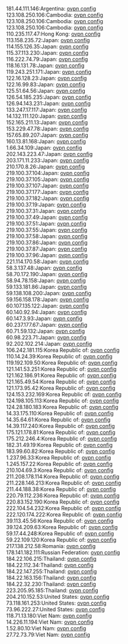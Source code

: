 181.44.111.146:Argentina: [ovpn config](vpn/181_44_111_146.ovpn)  
123.108.250.106:Cambodia: [ovpn config](vpn/123_108_250_106.ovpn)  
123.108.250.106:Cambodia: [ovpn config](vpn/123_108_250_106.ovpn)  
123.108.250.106:Cambodia: [ovpn config](vpn/123_108_250_106.ovpn)  
110.235.117.47:Hong Kong: [ovpn config](vpn/110_235_117_47.ovpn)  
113.158.235.72:Japan: [ovpn config](vpn/113_158_235_72.ovpn)  
114.155.126.35:Japan: [ovpn config](vpn/114_155_126_35.ovpn)  
115.37.113.230:Japan: [ovpn config](vpn/115_37_113_230.ovpn)  
116.222.74.79:Japan: [ovpn config](vpn/116_222_74_79.ovpn)  
118.16.131.78:Japan: [ovpn config](vpn/118_16_131_78.ovpn)  
119.243.251.171:Japan: [ovpn config](vpn/119_243_251_171.ovpn)  
122.16.128.23:Japan: [ovpn config](vpn/122_16_128_23.ovpn)  
122.16.99.83:Japan: [ovpn config](vpn/122_16_99_83.ovpn)  
125.51.64.56:Japan: [ovpn config](vpn/125_51_64_56.ovpn)  
126.54.185.235:Japan: [ovpn config](vpn/126_54_185_235.ovpn)  
126.94.143.231:Japan: [ovpn config](vpn/126_94_143_231.ovpn)  
133.247.17.117:Japan: [ovpn config](vpn/133_247_17_117.ovpn)  
14.132.111.120:Japan: [ovpn config](vpn/14_132_111_120.ovpn)  
152.165.211.13:Japan: [ovpn config](vpn/152_165_211_13.ovpn)  
153.229.47.78:Japan: [ovpn config](vpn/153_229_47_78.ovpn)  
157.65.89.207:Japan: [ovpn config](vpn/157_65_89_207.ovpn)  
160.13.81.168:Japan: [ovpn config](vpn/160_13_81_168.ovpn)  
1.66.34.109:Japan: [ovpn config](vpn/1_66_34_109.ovpn)  
202.143.223.47:Japan: [ovpn config](vpn/202_143_223_47.ovpn)  
203.171.11.233:Japan: [ovpn config](vpn/203_171_11_233.ovpn)  
210.170.8.26:Japan: [ovpn config](vpn/210_170_8_26.ovpn)  
219.100.37.104:Japan: [ovpn config](vpn/219_100_37_104.ovpn)  
219.100.37.105:Japan: [ovpn config](vpn/219_100_37_105.ovpn)  
219.100.37.107:Japan: [ovpn config](vpn/219_100_37_107.ovpn)  
219.100.37.177:Japan: [ovpn config](vpn/219_100_37_177.ovpn)  
219.100.37.182:Japan: [ovpn config](vpn/219_100_37_182.ovpn)  
219.100.37.19:Japan: [ovpn config](vpn/219_100_37_19.ovpn)  
219.100.37.31:Japan: [ovpn config](vpn/219_100_37_31.ovpn)  
219.100.37.49:Japan: [ovpn config](vpn/219_100_37_49.ovpn)  
219.100.37.51:Japan: [ovpn config](vpn/219_100_37_51.ovpn)  
219.100.37.55:Japan: [ovpn config](vpn/219_100_37_55.ovpn)  
219.100.37.58:Japan: [ovpn config](vpn/219_100_37_58.ovpn)  
219.100.37.86:Japan: [ovpn config](vpn/219_100_37_86.ovpn)  
219.100.37.87:Japan: [ovpn config](vpn/219_100_37_87.ovpn)  
219.100.37.96:Japan: [ovpn config](vpn/219_100_37_96.ovpn)  
221.114.170.58:Japan: [ovpn config](vpn/221_114_170_58.ovpn)  
58.3.137.48:Japan: [ovpn config](vpn/58_3_137_48.ovpn)  
58.70.172.190:Japan: [ovpn config](vpn/58_70_172_190.ovpn)  
58.94.78.158:Japan: [ovpn config](vpn/58_94_78_158.ovpn)  
59.133.181.86:Japan: [ovpn config](vpn/59_133_181_86.ovpn)  
59.138.108.200:Japan: [ovpn config](vpn/59_138_108_200.ovpn)  
59.156.158.178:Japan: [ovpn config](vpn/59_156_158_178.ovpn)  
60.107.135.122:Japan: [ovpn config](vpn/60_107_135_122.ovpn)  
60.140.92.94:Japan: [ovpn config](vpn/60_140_92_94.ovpn)  
60.147.3.93:Japan: [ovpn config](vpn/60_147_3_93.ovpn)  
60.237.177.67:Japan: [ovpn config](vpn/60_237_177_67.ovpn)  
60.71.59.132:Japan: [ovpn config](vpn/60_71_59_132.ovpn)  
60.98.223.71:Japan: [ovpn config](vpn/60_98_223_71.ovpn)  
92.202.102.214:Japan: [ovpn config](vpn/92_202_102_214.ovpn)  
106.242.181.115:Korea Republic of: [ovpn config](vpn/106_242_181_115.ovpn)  
110.14.24.39:Korea Republic of: [ovpn config](vpn/110_14_24_39.ovpn)  
119.192.109.50:Korea Republic of: [ovpn config](vpn/119_192_109_50.ovpn)  
121.141.53.251:Korea Republic of: [ovpn config](vpn/121_141_53_251.ovpn)  
121.162.186.91:Korea Republic of: [ovpn config](vpn/121_162_186_91.ovpn)  
121.165.49.54:Korea Republic of: [ovpn config](vpn/121_165_49_54.ovpn)  
121.173.95.42:Korea Republic of: [ovpn config](vpn/121_173_95_42.ovpn)  
124.153.232.169:Korea Republic of: [ovpn config](vpn/124_153_232_169.ovpn)  
124.198.105.113:Korea Republic of: [ovpn config](vpn/124_198_105_113.ovpn)  
124.28.180.183:Korea Republic of: [ovpn config](vpn/124_28_180_183.ovpn)  
14.33.175.110:Korea Republic of: [ovpn config](vpn/14_33_175_110.ovpn)  
14.35.64.61:Korea Republic of: [ovpn config](vpn/14_35_64_61.ovpn)  
14.39.117.240:Korea Republic of: [ovpn config](vpn/14_39_117_240.ovpn)  
175.121.178.81:Korea Republic of: [ovpn config](vpn/175_121_178_81.ovpn)  
175.212.246.4:Korea Republic of: [ovpn config](vpn/175_212_246_4.ovpn)  
182.31.49.19:Korea Republic of: [ovpn config](vpn/182_31_49_19.ovpn)  
183.99.60.82:Korea Republic of: [ovpn config](vpn/183_99_60_82.ovpn)  
1.237.96.33:Korea Republic of: [ovpn config](vpn/1_237_96_33.ovpn)  
1.245.157.22:Korea Republic of: [ovpn config](vpn/1_245_157_22.ovpn)  
210.104.69.3:Korea Republic of: [ovpn config](vpn/210_104_69_3.ovpn)  
211.208.178.114:Korea Republic of: [ovpn config](vpn/211_208_178_114.ovpn)  
211.228.146.213:Korea Republic of: [ovpn config](vpn/211_228_146_213.ovpn)  
211.44.188.38:Korea Republic of: [ovpn config](vpn/211_44_188_38.ovpn)  
220.79.112.236:Korea Republic of: [ovpn config](vpn/220_79_112_236.ovpn)  
220.83.152.190:Korea Republic of: [ovpn config](vpn/220_83_152_190.ovpn)  
222.104.54.232:Korea Republic of: [ovpn config](vpn/222_104_54_232.ovpn)  
222.120.174.222:Korea Republic of: [ovpn config](vpn/222_120_174_222.ovpn)  
39.113.45.56:Korea Republic of: [ovpn config](vpn/39_113_45_56.ovpn)  
39.124.209.63:Korea Republic of: [ovpn config](vpn/39_124_209_63.ovpn)  
59.17.44.248:Korea Republic of: [ovpn config](vpn/59_17_44_248.ovpn)  
59.22.109.120:Korea Republic of: [ovpn config](vpn/59_22_109_120.ovpn)  
217.138.212.58:Romania: [ovpn config](vpn/217_138_212_58.ovpn)  
178.141.182.111:Russian Federation: [ovpn config](vpn/178_141_182_111.ovpn)  
184.22.106.215:Thailand: [ovpn config](vpn/184_22_106_215.ovpn)  
184.22.112.34:Thailand: [ovpn config](vpn/184_22_112_34.ovpn)  
184.22.147.255:Thailand: [ovpn config](vpn/184_22_147_255.ovpn)  
184.22.163.156:Thailand: [ovpn config](vpn/184_22_163_156.ovpn)  
184.22.32.230:Thailand: [ovpn config](vpn/184_22_32_230.ovpn)  
223.205.95.185:Thailand: [ovpn config](vpn/223_205_95_185.ovpn)  
204.210.152.53:United States: [ovpn config](vpn/204_210_152_53.ovpn)  
73.118.161.253:United States: [ovpn config](vpn/73_118_161_253.ovpn)  
73.96.222.27:United States: [ovpn config](vpn/73_96_222_27.ovpn)  
118.71.13.180:Viet Nam: [ovpn config](vpn/118_71_13_180.ovpn)  
14.226.11.194:Viet Nam: [ovpn config](vpn/14_226_11_194.ovpn)  
1.52.80.10:Viet Nam: [ovpn config](vpn/1_52_80_10.ovpn)  
27.72.73.79:Viet Nam: [ovpn config](vpn/27_72_73_79.ovpn)  
